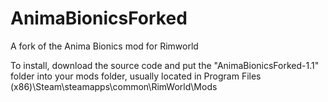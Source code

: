 # AnimaBionicsForked
A fork of the Anima Bionics mod for Rimworld

To install, download the source code and put the "AnimaBionicsForked-1.1" folder into your mods folder, usually located in
Program Files (x86)\Steam\steamapps\common\RimWorld\Mods
